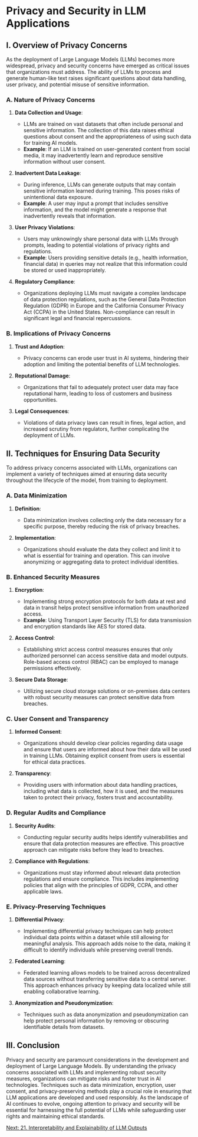 # Privacy and Security in LLM Applications

## I. Overview of Privacy Concerns

As the deployment of Large Language Models (LLMs) becomes more widespread, privacy and security concerns have emerged as critical issues that organizations must address. The ability of LLMs to process and generate human-like text raises significant questions about data handling, user privacy, and potential misuse of sensitive information.

### A. Nature of Privacy Concerns

1. **Data Collection and Usage**:
   - LLMs are trained on vast datasets that often include personal and sensitive information. The collection of this data raises ethical questions about consent and the appropriateness of using such data for training AI models.
   - **Example**: If an LLM is trained on user-generated content from social media, it may inadvertently learn and reproduce sensitive information without user consent.

2. **Inadvertent Data Leakage**:
   - During inference, LLMs can generate outputs that may contain sensitive information learned during training. This poses risks of unintentional data exposure.
   - **Example**: A user may input a prompt that includes sensitive information, and the model might generate a response that inadvertently reveals that information.

3. **User Privacy Violations**:
   - Users may unknowingly share personal data with LLMs through prompts, leading to potential violations of privacy rights and regulations.
   - **Example**: Users providing sensitive details (e.g., health information, financial data) in queries may not realize that this information could be stored or used inappropriately.

4. **Regulatory Compliance**:
   - Organizations deploying LLMs must navigate a complex landscape of data protection regulations, such as the General Data Protection Regulation (GDPR) in Europe and the California Consumer Privacy Act (CCPA) in the United States. Non-compliance can result in significant legal and financial repercussions.

### B. Implications of Privacy Concerns

1. **Trust and Adoption**:
   - Privacy concerns can erode user trust in AI systems, hindering their adoption and limiting the potential benefits of LLM technologies.

2. **Reputational Damage**:
   - Organizations that fail to adequately protect user data may face reputational harm, leading to loss of customers and business opportunities.

3. **Legal Consequences**:
   - Violations of data privacy laws can result in fines, legal action, and increased scrutiny from regulators, further complicating the deployment of LLMs.

## II. Techniques for Ensuring Data Security

To address privacy concerns associated with LLMs, organizations can implement a variety of techniques aimed at ensuring data security throughout the lifecycle of the model, from training to deployment.

### A. Data Minimization

1. **Definition**:
   - Data minimization involves collecting only the data necessary for a specific purpose, thereby reducing the risk of privacy breaches.

2. **Implementation**:
   - Organizations should evaluate the data they collect and limit it to what is essential for training and operation. This can involve anonymizing or aggregating data to protect individual identities.

### B. Enhanced Security Measures

1. **Encryption**:
   - Implementing strong encryption protocols for both data at rest and data in transit helps protect sensitive information from unauthorized access.
   - **Example**: Using Transport Layer Security (TLS) for data transmission and encryption standards like AES for stored data.

2. **Access Control**:
   - Establishing strict access control measures ensures that only authorized personnel can access sensitive data and model outputs. Role-based access control (RBAC) can be employed to manage permissions effectively.

3. **Secure Data Storage**:
   - Utilizing secure cloud storage solutions or on-premises data centers with robust security measures can protect sensitive data from breaches.

### C. User Consent and Transparency

1. **Informed Consent**:
   - Organizations should develop clear policies regarding data usage and ensure that users are informed about how their data will be used in training LLMs. Obtaining explicit consent from users is essential for ethical data practices.

2. **Transparency**:
   - Providing users with information about data handling practices, including what data is collected, how it is used, and the measures taken to protect their privacy, fosters trust and accountability.

### D. Regular Audits and Compliance

1. **Security Audits**:
   - Conducting regular security audits helps identify vulnerabilities and ensure that data protection measures are effective. This proactive approach can mitigate risks before they lead to breaches.

2. **Compliance with Regulations**:
   - Organizations must stay informed about relevant data protection regulations and ensure compliance. This includes implementing policies that align with the principles of GDPR, CCPA, and other applicable laws.

### E. Privacy-Preserving Techniques

1. **Differential Privacy**:
   - Implementing differential privacy techniques can help protect individual data points within a dataset while still allowing for meaningful analysis. This approach adds noise to the data, making it difficult to identify individuals while preserving overall trends.

2. **Federated Learning**:
   - Federated learning allows models to be trained across decentralized data sources without transferring sensitive data to a central server. This approach enhances privacy by keeping data localized while still enabling collaborative learning.

3. **Anonymization and Pseudonymization**:
   - Techniques such as data anonymization and pseudonymization can help protect personal information by removing or obscuring identifiable details from datasets.

## III. Conclusion

Privacy and security are paramount considerations in the development and deployment of Large Language Models. By understanding the privacy concerns associated with LLMs and implementing robust security measures, organizations can mitigate risks and foster trust in AI technologies. Techniques such as data minimization, encryption, user consent, and privacy-preserving methods play a crucial role in ensuring that LLM applications are developed and used responsibly. As the landscape of AI continues to evolve, ongoing attention to privacy and security will be essential for harnessing the full potential of LLMs while safeguarding user rights and maintaining ethical standards.

[Next: 21. Interpretability and Explainability of LLM Outputs](./21_interpretability_and_explainability_of_llm_outputs.md)